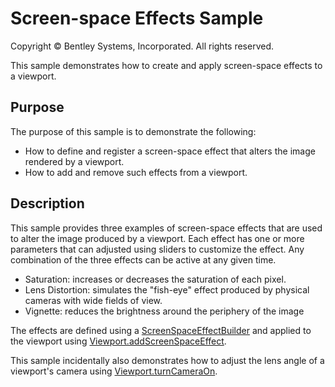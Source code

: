 # Screen-space Effects Sample

Copyright © Bentley Systems, Incorporated. All rights reserved.

This sample demonstrates how to create and apply screen-space effects to a viewport.

## Purpose

The purpose of this sample is to demonstrate the following:

* How to define and register a screen-space effect that alters the image rendered by a viewport.
* How to add and remove such effects from a viewport.

## Description

This sample provides three examples of screen-space effects that are used to alter the image produced by a viewport. Each effect has one or more parameters that can adjusted using sliders to customize the effect. Any combination of the three effects can be active at any given time.

* Saturation: increases or decreases the saturation of each pixel.
* Lens Distortion: simulates the "fish-eye" effect produced by physical cameras with wide fields of view.
* Vignette: reduces the brightness around the periphery of the image

The effects are defined using a [ScreenSpaceEffectBuilder](https://www.itwinjs.org/reference/imodeljs-frontend/rendering/screenspaceeffectbuilder) and applied to the viewport using [Viewport.addScreenSpaceEffect](https://www.itwinjs.org/reference/imodeljs-frontend/views/viewport/addscreenspaceeffect).

This sample incidentally also demonstrates how to adjust the lens angle of a viewport's camera using [Viewport.turnCameraOn](https://www.itwinjs.org/reference/imodeljs-frontend/views/viewport/turncameraon).
